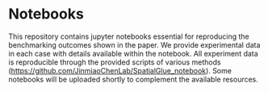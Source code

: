# Notebooks

This repository contains jupyter notebooks essential for reproducing the benchmarking outcomes shown in the paper. We provide experimental data in each case with details available within the notebook. All experiment data is reproducible through the provided scripts of various methods (https://github.com/JinmiaoChenLab/SpatialGlue_notebook). Some notebooks will be uploaded shortly to complement the available resources. 


